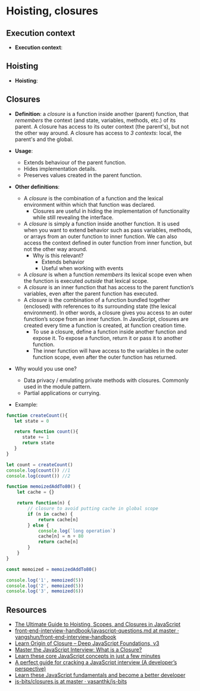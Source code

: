 # Hoisting, closures

## Execution context

* **Execution context**:

## Hoisting

* **Hoisting**:

## Closures

* **Definition**: a *closure* is a function inside another (parent) function, that *remembers* the context (and state, variables, methods, etc.) of its parent. A closure has access to its outer context (the parent's), but not the other way around. A closure has access to *3 contexts*: local, the parent's and the global.
* **Usage**:
  * Extends behaviour of the parent function.
  * Hides implementation details.
  * Preserves values created in the parent function.

* **Other definitions**:
  * A *closure* is the combination of a function and the lexical environment within which that function was declared.
    * Closures are useful in hiding the implementation of functionality while still revealing the interface.
  * A *closure* is simply a function inside another function. It is used when you want to extend behavior such as pass variables, methods, or arrays from an outer function to inner function. We can also access the context defined in outer function from inner function, but not the other way around.
    * Why is this relevant?
      * Extends behavior
      * Useful when working with events
  * A *closure* is when a function *remembers* its lexical scope even when the function is executed *outside* that lexical scope.
  * A *closure* is an inner function that has access to the parent function’s variables, even after the parent function has executed.
  * A *closure* is the combination of a function bundled together (enclosed) with references to its surrounding state (the lexical environment). In other words, a closure gives you access to an outer function’s scope from an inner function. In JavaScript, closures are created every time a function is created, at function creation time.
    * To use a closure, define a function inside another function and expose it. To expose a function, return it or pass it to another function.
    * The inner function will have access to the variables in the outer function scope, even after the outer function has returned.

* Why would you use one?
  * Data privacy / emulating private methods with closures. Commonly used in the module pattern.
  * Partial applications or currying.

* Example:

```javascript
function createCount(){
   let state = 0

   return function count(){
      state += 1
      return state
   }
}

let count = createCount()
console.log(count()) //1
console.log(count()) //2
```

```javascript
function memoizedAddTo80() {
    let cache = {}

    return function(n) {
        // closure to avoid putting cache in global scope
        if (n in cache) {
            return cache[n]
        } else {
            console.log(`long operation`)
            cache[n] = n + 80
            return cache[n]
        }
    }
}

const memoized = memoizedAddTo80()

console.log('1', memoized(5))
console.log('2', memoized(5))
console.log('3', memoized(6))
```

## Resources

* [The Ultimate Guide to Hoisting, Scopes, and Closures in JavaScript](https://tylermcginnis.com/ultimate-guide-to-execution-contexts-hoisting-scopes-and-closures-in-javascript/)
* [front-end-interview-handbook/javascript-questions.md at master · yangshun/front-end-interview-handbook](https://github.com/yangshun/front-end-interview-handbook/blob/master/questions/javascript-questions.md#what-is-a-closure-and-howwhy-would-you-use-one)
* [Learn Origin of Closure – Deep JavaScript Foundations, v3](https://frontendmasters.com/courses/deep-javascript-v3/what-is-closure/)
* [Master the JavaScript Interview: What is a Closure?](https://medium.com/javascript-scene/master-the-javascript-interview-what-is-a-closure-b2f0d2152b36)
* [Learn these core JavaScript concepts in just a few minutes](https://www.freecodecamp.org/news/learn-these-core-javascript-concepts-in-just-a-few-minutes-f7a16f42c1b0/)
* [A perfect guide for cracking a JavaScript interview (A developer’s perspective)](https://medium.com/dev-bits/a-perfect-guide-for-cracking-a-javascript-interview-a-developers-perspective-23a5c0fa4d0d)
* [Learn these JavaScript fundamentals and become a better developer](https://www.freecodecamp.org/news/learn-these-javascript-fundamentals-and-become-a-better-developer-2a031a0dc9cf/)
* [js-bits/closures.js at master · vasanthk/js-bits](https://github.com/vasanthk/js-bits/blob/master/js/closures.js)

